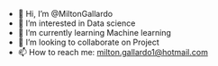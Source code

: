 - 👋 Hi, I’m @MiltonGallardo
- 👀 I’m interested in Data science
- 🌱 I’m currently learning Machine learning
- 💞️ I’m looking to collaborate on Project
- 📫 How to reach me: milton.gallardo1@hotmail.com

<!---
MiltonGallardo/MiltonGallardo is a ✨ special ✨ repository because its `README.md` (this file) appears on your GitHub profile.
You can click the Preview link to take a look at your changes.
--->
